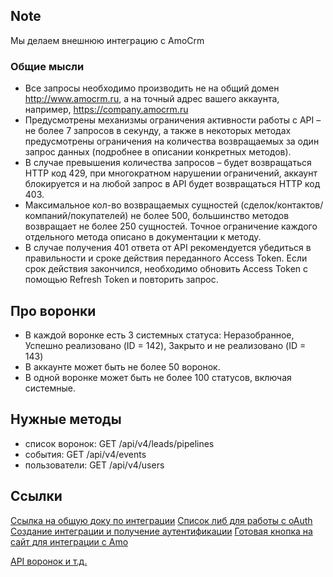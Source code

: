 ## Note
Мы делаем внешнюю интеграцию с AmoCrm

### Общие мысли
- Все запросы необходимо производить не на общий домен http://www.amocrm.ru, а на точный адрес вашего аккаунта, например, https://company.amocrm.ru
- Предусмотрены механизмы ограничения активности работы с API – не более 7 запросов в секунду, а также в некоторых методах предусмотрены ограничения на количества возвращаемых за один запрос данных (подробнее в описании конкретных методов).
- В случае превышения количества запросов – будет возвращаться HTTP код 429, при многократном нарушении ограничений, аккаунт блокируется и на любой запрос в API будет возвращаться HTTP код 403.
- Максимальное кол-во возвращаемых сущностей (сделок/контактов/компаний/покупателей) не более 500, большинство методов возвращает не более 250 сущностей. Точное ограничение каждого отдельного метода описано в документации к методу.
- В случае получения 401 ответа от API рекомендуется убедиться в правильности и сроке действия переданного Access Token. Если срок действия закончился, необходимо обновить Access Token с помощью Refresh Token и повторить запрос.

## Про воронки
- В каждой воронке есть 3 системных статуса: Неразобранное, Успешно реализовано (ID = 142), Закрыто и не реализовано (ID = 143)
- В аккаунте может быть не более 50 воронок.
- В одной воронке может быть не более 100 статусов, включая системные.


## Нужные методы
- список воронок: GET /api/v4/leads/pipelines
- события: GET /api/v4/events 
- пользователи: GET /api/v4/users

## Ссылки

[Ссылка на общую доку по интеграции](https://www.amocrm.ru/developers/content/crm_platform/platform-abilities) 
[Список либ для работы с oAuth](https://oauth.net/code/)
[Создание интеграции и получение аутентификации](https://www.amocrm.ru/developers/content/oauth/step-by-step)
[Готовая кнопка на сайт для интеграции с Amo](https://www.amocrm.ru/developers/content/oauth/button)

[API воронок и т.д.](https://www.amocrm.ru/developers/content/crm_platform/leads_pipelines)